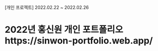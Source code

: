 [개인 프로젝트] 2022.02.22 ~ 2022.02.26

<h1>2022년 홍신원 개인 포트폴리오 <br/>
  <span>https://sinwon-portfolio.web.app/</span></h1>
